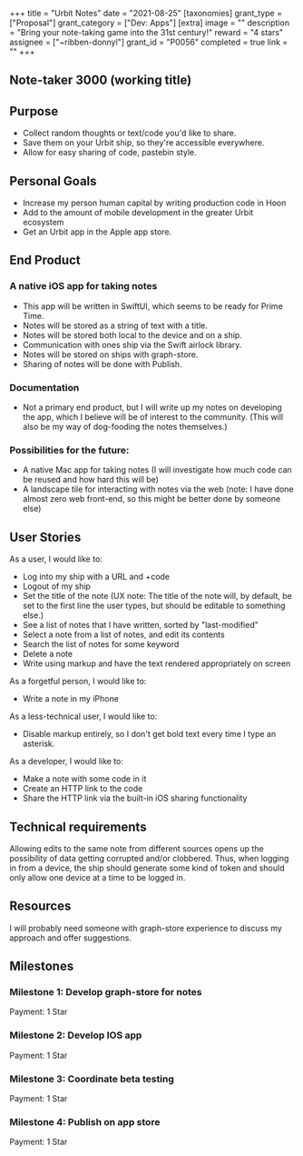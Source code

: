 +++
title = "Urbit Notes"
date = "2021-08-25"
[taxonomies]
grant_type = ["Proposal"]
grant_category = ["Dev: Apps"]
[extra]
image = ""
description = "Bring your note-taking game into the 31st century!"
reward = "4 stars"
assignee = ["~ribben-donnyl"]
grant_id = "P0056"
completed = true
link = ""
+++

## Note-taker 3000 (working title)

## Purpose

- Collect random thoughts or text/code you'd like to share.
- Save them on your Urbit ship, so they're accessible everywhere.
- Allow for easy sharing of code, pastebin style.

## Personal Goals

- Increase my person human capital by writing production code in Hoon
- Add to the amount of mobile development in the greater Urbit ecosystem
- Get an Urbit app in the Apple app store.

## End Product

### A native iOS app for taking notes

- This app will be written in SwiftUI, which seems to be ready for Prime Time.
- Notes will be stored as a string of text with a title.
- Notes will be stored both local to the device and on a ship.
- Communication with ones ship via the Swift airlock library.
- Notes will be stored on ships with graph-store.
- Sharing of notes will be done with Publish.

### Documentation

- Not a primary end product, but I will write up my notes on developing the app, which I believe will be of interest to the community. (This will also be my way of dog-fooding the notes themselves.)

### Possibilities for the future:

- A native Mac app for taking notes (I will investigate how much code can be reused and how hard this will be)
- A landscape tile for interacting with notes via the web (note: I have done almost zero web front-end, so this might be better done by someone else)

## User Stories

As a user, I would like to:

- Log into my ship with a URL and +code
- Logout of my ship
- Set the title of the note (UX note: The title of the note will, by default, be set to the first line the user types, but should be editable to something else.)
- See a list of notes that I have written, sorted by "last-modified"
- Select a note from a list of notes, and edit its contents
- Search the list of notes for some keyword
- Delete a note
- Write using markup and have the text rendered appropriately on screen

As a forgetful person, I would like to:

- Write a note in my iPhone

As a less-technical user, I would like to:

- Disable markup entirely, so I don't get bold text every time I type an asterisk.

As a developer, I would like to:

- Make a note with some code in it
- Create an HTTP link to the code
- Share the HTTP link via the built-in iOS sharing functionality

## Technical requirements

Allowing edits to the same note from different sources opens up the possibility of data getting corrupted and/or clobbered. Thus, when logging in from a device, the ship should generate some kind of token and should only allow one device at a time to be logged in.

## Resources

I will probably need someone with graph-store experience to discuss my approach and offer suggestions.

## Milestones

### Milestone 1: Develop graph-store for notes

Payment: 1 Star

### Milestone 2: Develop IOS app

Payment: 1 Star

### Milestone 3: Coordinate beta testing

Payment: 1 Star

### Milestone 4: Publish on app store

Payment: 1 Star
